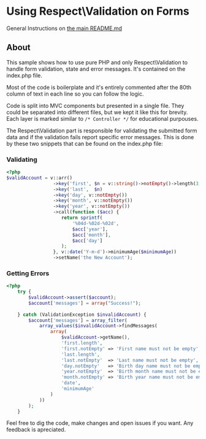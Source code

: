 Using Respect\Validation on Forms
=================================

General Instructions on [the main README.md](https://github.com/Respect/samples/blob/master/README.md)

About
-----

This sample shows how to use pure PHP and only Respect\Validation to handle
form validation, state and error messages. It's contained on the index.php file.

Most of the code is boilerplate and it's entirely commented after the 80th
column of text in each line so you can follow the logic.

Code is split into MVC components but presented in a single file. They could be
separated into different files, but we kept it like this for brevity. Each
layer is marked similar to `/* Controller */` for educational purpouses.

The Respect\Validation part is responsible for validating the submitted form 
data and if the validation fails report specific error messages. This is done
by these two snippets that can be found on the index.php file:

### Validating

```php
<?php
$validAccount = v::arr()                                                        // We're gonna assert an array...
                 ->key('first', $n = v::string()->notEmpty()->length(3, 32))    // With a string key "first" from 3 to 32 chars.
                 ->key('last',  $n)                                             // Reusing the same rule for "last" key
                 ->key('day', v::notEmpty())                                    // Must have a key "date" not empty
                 ->key('month', v::notEmpty())                                  // Must have a key "month" not empty
                 ->key('year', v::notEmpty())                                   // Must have a key "year" not empty
                 ->call(function ($acc) {                                       // Calls this function on the passed array  (will be $_POST)
                    return sprintf(                                             // Formats a string...
                        '%04d-%02d-%02d',                                       // To this date format, padding the numbers with zeroes
                        $acc['year'],
                        $acc['month'], 
                        $acc['day']
                    );
                 }, v::date('Y-m-d')->minimumAge($minimumAge))                  // Then get the fomatted string and validate date and minimum age.
                 ->setName('the New Account');                                  // Naming this rule!
```


### Getting Errors

```php
<?php
    try {                                                                       // Starts an assertion to be used on Respect\Validation
        $validAccount->assert($account);
        $account['messages'] = array("Success!");                               // In case of success, say it!
        
    } catch (ValidationException $invalidAccount) {                             // In case of fail...
        $account['messages'] = array_filter(
            array_values($invalidAccount->findMessages(                         // Get messages for these keys
                array(
                    $validAccount->getName(),                                   // Message for the name we set up there
                    'first.length',                                             // finds the "length" validator for the "first" key
                    'first.notEmpty' => 'First name must not be empty',         // You can override the error message if you want
                    'last.length',
                    'last.notEmpty'  => 'Last name must not be empty',
                    'day.notEmpty'   => 'Birth day name must not be empty',
                    'year.notEmpty'  => 'Birth month name must not be empty',
                    'month.notEmpty' => 'Birth year name must not be empty',
                    'date',
                    'minimumAge'
                )
            ))
        );
    }
```

Feel free to dig the code, make changes and open issues if you want. Any feedback is apreciated.
